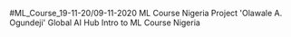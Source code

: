 #ML_Course_19-11-20/09-11-2020 ML Course Nigeria Project 'Olawale A. Ogundeji'
Global AI Hub Intro to ML Course Nigeria
